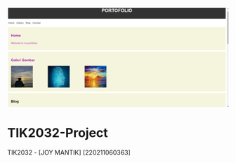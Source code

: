 ![alt text](https://github.com/b5tnimreb/Joy_mm/blob/main/foto.jpg?raw=true)


# TIK2032-Project
TIK2032 - [JOY MANTIK] [220211060363]
